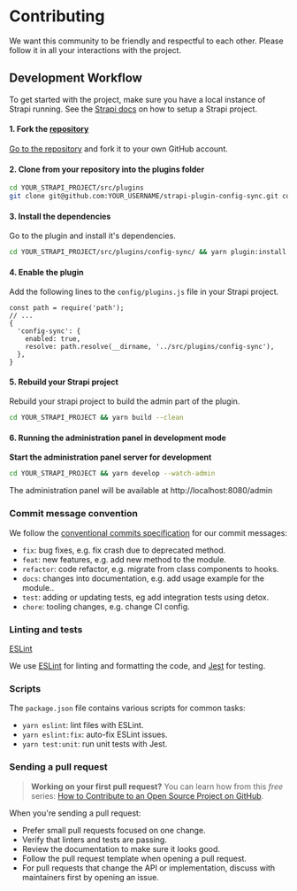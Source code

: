 # Contributing

We want this community to be friendly and respectful to each other. Please follow it in all your interactions with the project.

## Development Workflow

To get started with the project, make sure you have a local instance of Strapi running.
See the [Strapi docs](https://github.com/strapi/strapi#getting-started) on how to setup a Strapi project.

#### 1. Fork the [repository](https://github.com/boazpoolman/strapi-plugin-config-sync)

[Go to the repository](https://github.com/boazpoolman/strapi-plugin-config-sync) and fork it to your own GitHub account.

#### 2. Clone from your repository into the plugins folder

```bash
cd YOUR_STRAPI_PROJECT/src/plugins
git clone git@github.com:YOUR_USERNAME/strapi-plugin-config-sync.git config-sync
```

#### 3. Install the dependencies

Go to the plugin and install it's dependencies.

```bash
cd YOUR_STRAPI_PROJECT/src/plugins/config-sync/ && yarn plugin:install
```

#### 4. Enable the plugin

Add the following lines to the `config/plugins.js` file in your Strapi project.

```
const path = require('path');
// ...
{
  'config-sync': {
    enabled: true,
    resolve: path.resolve(__dirname, '../src/plugins/config-sync'),
  },
}
```

#### 5. Rebuild your Strapi project

Rebuild your strapi project to build the admin part of the plugin.

```bash
cd YOUR_STRAPI_PROJECT && yarn build --clean
```

#### 6. Running the administration panel in development mode

**Start the administration panel server for development**

```bash
cd YOUR_STRAPI_PROJECT && yarn develop --watch-admin
```

The administration panel will be available at http://localhost:8080/admin

### Commit message convention

We follow the [conventional commits specification](https://www.conventionalcommits.org/en) for our commit messages:

- `fix`: bug fixes, e.g. fix crash due to deprecated method.
- `feat`: new features, e.g. add new method to the module.
- `refactor`: code refactor, e.g. migrate from class components to hooks.
- `docs`: changes into documentation, e.g. add usage example for the module..
- `test`: adding or updating tests, eg add integration tests using detox.
- `chore`: tooling changes, e.g. change CI config.

### Linting and tests

[ESLint](https://eslint.org/)

We use [ESLint](https://eslint.org/) for linting and formatting the code, and [Jest](https://jestjs.io/) for testing.

### Scripts

The `package.json` file contains various scripts for common tasks:

- `yarn eslint`: lint files with ESLint.
- `yarn eslint:fix`: auto-fix ESLint issues.
- `yarn test:unit`: run unit tests with Jest.

### Sending a pull request

> **Working on your first pull request?** You can learn how from this _free_ series: [How to Contribute to an Open Source Project on GitHub](https://egghead.io/series/how-to-contribute-to-an-open-source-project-on-github).

When you're sending a pull request:

- Prefer small pull requests focused on one change.
- Verify that linters and tests are passing.
- Review the documentation to make sure it looks good.
- Follow the pull request template when opening a pull request.
- For pull requests that change the API or implementation, discuss with maintainers first by opening an issue.

